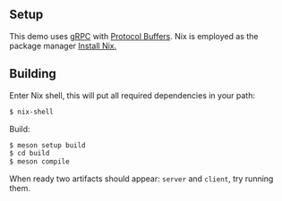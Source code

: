 
## Setup

This demo uses [gRPC](https://grpc.io/) with [Protocol Buffers](https://protobuf.dev/). Nix is employed as the package manager [Install Nix.](https://nixos.org/download.html)

## Building

Enter Nix shell, this will put all required dependencies in your path:

```sh
$ nix-shell
```

Build:

```sh
$ meson setup build
$ cd build
$ meson compile
```

When ready two artifacts should appear: `server` and `client`, try running them.
